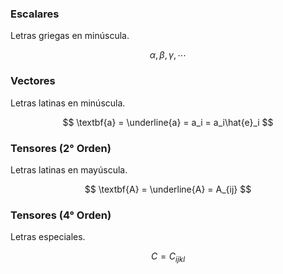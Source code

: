 
### Escalares

Letras griegas en minúscula.

$$
	\alpha,\beta,\gamma,\cdots
$$

### Vectores

Letras latinas en minúscula.

$$
	\textbf{a} = \underline{a} = a_i = a_i\hat{e}_i
$$

### Tensores (2° Orden)

Letras latinas en mayúscula.

$$
	\textbf{A} = \underline{A} = A_{ij}
$$

### Tensores (4° Orden)

Letras especiales.

$$
	C = C_{ijkl}
$$

